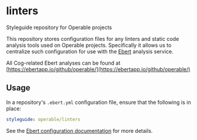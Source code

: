 # linters
Styleguide repository for Operable projects

This repository stores configuration files for any linters and static
code analysis tools used on Operable projects. Specifically it allows
us to centralize such configuration for use with the
[Ebert](https://ebertapp.io/) analysis service.

All Cog-related Ebert analyses can be found at
[https://ebertapp.io/github/operable/](https://ebertapp.io/github/operable/)

## Usage

In a repository's `.ebert.yml` configuration file, ensure that the
following is in place:

```yaml
styleguide: operable/linters
```

See the [Ebert configuration
documentation](https://ebertapp.io/docs/config) for more details.
